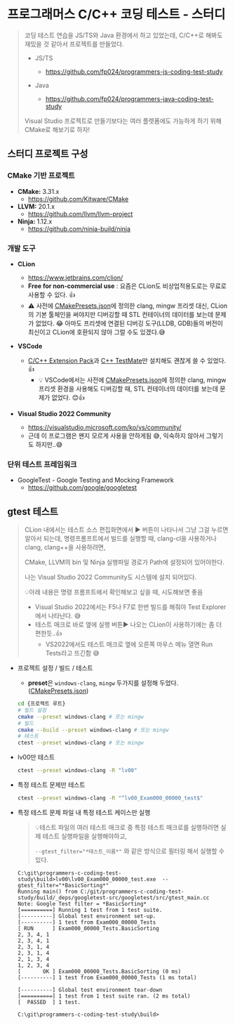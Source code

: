 # 프로그래머스 C/C++ 코딩 테스트 - 스터디

> 코딩 테스트 연습을 JS/TS와 Java 환경에서 하고 있었는데, C/C++로 해봐도 재밌을 것 같아서 프로젝트를 만들었다.
>
> * JS/TS
>   * https://github.com/fp024/programmers-js-coding-test-study
>
> * Java
>   * https://github.com/fp024/programmers-java-coding-test-study
>
>
> Visual Studio 프로젝트로 만들기보다는 여러 플렛폼에도 가능하게 하기 위해 CMake로 해보기로 하자!
>



## 스터디 프로젝트  구성

### CMake 기반 프로젝트

* **CMake:** 3.31.x
  * https://github.com/Kitware/CMake
* **LLVM:** 20.1.x
  * https://github.com/llvm/llvm-project
* **Ninja:** 1.12.x
  * https://github.com/ninja-build/ninja



### 개발 도구

* **CLion**
  * https://www.jetbrains.com/clion/
  * **Free for non-commercial use** : 요즘은 CLion도 비상업적용도로는 무료로 사용할 수 있다. 👍
  * ⚠️ 사전에 [CMakePresets.json](./CMakePresets.json)에 정의한 clang, mingw 프리셋 대신, CLion의 기본 툴체인을 써야지만 디버깅할 때 STL 컨테이너의 데이터를 보는데 문제가 없었다. 😂 
    아마도 프리셋에 연결된 디버깅 도구(LLDB, GDB)들의 버전이 최신이고 CLion에 호환되지 않아 그럴 수도 있겠다.😅

* **VSCode**
  * [C/C++ Extension Pack](https://marketplace.visualstudio.com/items?itemName=ms-vscode.cpptools-extension-pack)과 [C++ TestMate](https://marketplace.visualstudio.com/items?itemName=matepek.vscode-catch2-test-adapter)만 설치해도 괜찮게 쓸 수 있었다. 👍
    * 💡 VSCode에서는 사전에 [CMakePresets.json](./CMakePresets.json)에 정의한 clang, mingw 프리셋 환경을 사용해도 디버깅할 때, STL 컨테이너의 데이터를 보는데 문제가 없었다. 😊👍

* **Visual Studio 2022 Community**
  * https://visualstudio.microsoft.com/ko/vs/community/
  * 근데 이 프로그램은 왠지 모르게 사용을 안하게됨 😅, 익숙하지 않아서 그렇기도 하지만..😅



### 단위 테스트 프레임워크

* GoogleTest - Google Testing and Mocking Framework
  * https://github.com/google/googletest





## gtest 테스트

> CLion 내에서는 테스트 소스 편집화면에서  ▶️ 버튼이 나타나서 그냥 그걸 누르면 알아서 되는데,
> 명령프롬프트에서 빌드를 실행할 때, clang-cl을 사용하거나 clang, clang++을 사용하려면, 
>
> CMake, LLVM의 bin 및 Ninja 실행파일 경로가 Path에 설정되어 있어야한다.
>
> 나는 Visual Studio 2022 Community도 시스템에 설치 되어있다.
>
> 
>
> 💡아래 내용은 명령 프롬프트에서 확인해보고 싶을 때, 시도해보면 좋음
>
> * Visual Studio 2022에서는 F5나 F7로 한번 빌드를 해줘야 Test Explorer에서 나타난다. 😅
> * 테스트 매크로 바로 옆에 실행 버튼▶️ 나오는 CLion이 사용하기에는 좀 더 편한듯..👍
>   * VS2022에서도 테스트 매크로 옆에 오른쪽 마우스 메뉴 열면 Run Tests라고 뜨긴함 😅

* 프로젝트 설정 / 빌드 / 테스트

  * **preset**은 `windows-clang`,  `mingw` 두가지를 설정해 두었다. ([CMakePresets.json](CMakePresets.json))
  
  ```sh
  cd {프로젝트 루트}
  # 빌드 설정
  cmake --preset windows-clang # 또는 mingw
  # 빌드 
  cmake --build --preset windows-clang # 또는 mingw
  # 테스트
  ctest --preset windows-clang # 또는 mingw
  ```
  
* lv00만 테스트

  ```sh
  ctest --preset windows-clang -R "lv00"
  ```

* 특정 테스트 문제만 테스트

  ```sh
  ctest --preset windows-clang -R "^lv00_Exam000_00000_test$"
  ```


* 특정 테스트 문제 파일 내 특정 테스트 케이스만 실행
  > 💡테스트 파일의 여러 테스트 매크로 중 특정 테스트 매크로를 실행하려면 실제 테스트 실행파일을 실행해야하고,
  >
  > `--gtest_filter="*테스트_이름*"` 와 같은 방식으로 필터링 해서 실행할 수 있다.
  
  ```
  C:\git\programmers-c-coding-test-study\build>lv00\lv00_Exam000_00000_test.exe  --gtest_filter="*BasicSorting*"
  Running main() from C:/git/programmers-c-coding-test-study/build/_deps/googletest-src/googletest/src/gtest_main.cc
  Note: Google Test filter = *BasicSorting*
  [==========] Running 1 test from 1 test suite.
  [----------] Global test environment set-up.
  [----------] 1 test from Exam000_00000_Tests
  [ RUN      ] Exam000_00000_Tests.BasicSorting
  2, 3, 4, 1
  2, 3, 4, 1
  2, 3, 1, 4
  2, 3, 1, 4
  2, 1, 3, 4
  1, 2, 3, 4
  [       OK ] Exam000_00000_Tests.BasicSorting (0 ms)
  [----------] 1 test from Exam000_00000_Tests (1 ms total)
  
  [----------] Global test environment tear-down
  [==========] 1 test from 1 test suite ran. (2 ms total)
  [  PASSED  ] 1 test.
  
  C:\git\programmers-c-coding-test-study\build>
  ```
